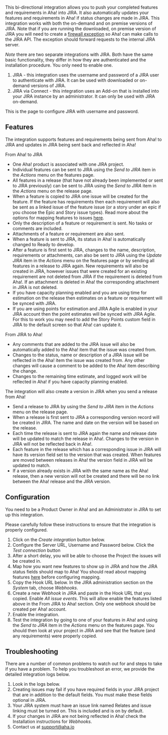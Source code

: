This bi-directional integration allows you to push your completed features and requirements in Aha! into JIRA. It also automatically updates your features and requirements in Aha! if status changes are made in JIRA. This integration works with both the on-demand and on premise versions of JIRA. Note that if you are running the downloaded, on premise version of JIRA you will need to create a [firewall exception](http://support.aha.io/entries/30405367-Whitelisting-Aha-IP-addresses) so Aha! can make calls to the JIRA API. The exception should forward requests to the internal JIRA server. 

*Note* there are two separate integrations with JIRA. Both have the same basic functionality, they differ in how they are authenticated and the installation procedure. You only need to enable one.

1. JIRA - this integration uses the username and password of a JIRA user to authenticate with JIRA. It can be used with downloaded or on-demand versions of JIRA.
2. JIRA via Connect - this integration uses an Add-on that is installed into your JIRA instance by an administrator. It can only be used with JIRA on-demand.

This is the page to configure JIRA with username and password.

## Features

The integration supports features and requirements being sent from Aha! to JIRA and updates in JIRA being sent back and reflected in Aha!

From Aha! to JIRA

* One Aha! product is associated with one JIRA project.
* Individual features can be sent to JIRA using the _Send to JIRA_ item in the _Actions_ menu on the features page.
* All features in a release (that have not already been implemented or sent to JIRA previously) can be sent to JIRA using the _Send to JIRA_ item in the _Actions_ menu on the release page.
* When a feature is copied to JIRA one issue will be created for the feature. If 
  the feature has requirements then each requirement will also be sent as a 
  linked issue of the feature issue (or a story under an epic if you choose the Epic and Story issue types). Read more about the options for mapping features to issues [here](http://support.aha.io/entries/40730567).
* Only the description of a feature or requirement is sent. No tasks or comments are included. 
* Attachments of a feature or requirement are also sent.
* When a feature is sent to JIRA, its status in Aha! is automatically changed to Ready to develop.
* After a feature is first sent to JIRA, changes to the name, description, requirements or attachments, can also be sent to JIRA using the _Update JIRA_ item in the _Actions_ menu on the features page or by sending all features in a release to JIRA again. New requirements will also be created in JIRA, however issues that were created for an existing requirement are not deleted from JIRA if the requirement is deleted from Aha!. If an attachment is deleted in Aha! the corresponding attachment in JIRA is not deleted.
* If you have capacity planning enabled and you are using time for estimation on the release then estimates on a feature or requirement will be synced with JIRA.
* If you are using points for estimation and JIRA Agile is enabled in your JIRA account then the point estimates will be synced with JIRA Agile. For this
to work you may need to add the Story Points custom field in JIRA to the default screen so that Aha! can update it.

From JIRA to Aha!

* Any comments that are added to the JIRA issue will also be automatically added to the Aha! item that the issue was created from.
* Changes to the status, name or description of a JIRA issue will be reflected in the Aha! item the issue was created from. Any other changes will cause a comment to be added to the Aha! item describing the change.
* Changes to the remaining time estimate, and logged work will be reflected in Aha! if you have capacity planning enabled.

The integration will also create a version in JIRA when you send a release from Aha!

* Send a release to JIRA by using the _Send to JIRA_ item in the _Actions_ menu on the release page.
* When a release is first sent to JIRA a corresponding version record will be created in JIRA. The name and date on the version will be based on the release.
* Each time the release is sent to JIRA again the name and release date will be updated to match the release in Aha!. Changes to the version in JIRA will not be reflected back in Aha!.
* Each feature in the release which has a corresponding issue in JIRA will have its version field set to the version that was created. When features are moved between releases in Aha! the version field in JIRA will be updated to match.
* If a version already exists in JIRA with the same name as the Aha! release, then a new version will not be created and there will be no link between the Aha! release and the JIRA version.

## Configuration

You need to be a Product Owner in Aha! and an Administrator in JIRA to set up this integration.

Please carefully follow these instructions to ensure that the integration is properly configured.

1. Click on the _Create integration_ button below.
2.	Configure the Server URL, Username and Password below. Click the _Test connection_ button
3.	After a short delay, you will be able to choose the Project the issues will be created in.
4. 	Map how you want new features to show up in JIRA and how the JIRA status fields should map to Aha! You should read about mapping features [here](http://support.aha.io/entries/40730567) before configuring mapping.
5.	Copy the Hook URL below. In the JIRA administration section on the _System_ tab, choose _Webhooks_.
6.	Create a new _Webhook_ in JIRA and paste in the Hook URL that you copied. Enable _All issue events_. This will allow enable the features listed above in the From JIRA to Aha! section. Only one webhook should be created per Aha! account.
7.	Enable the integration.
8. 	Test the integration by going to one of your features in Aha! and using the _Send to JIRA_ item in the _Actions_ menu on the features page. You should then look at your project in JIRA and see that the feature (and any requirements) were properly copied. 


## Troubleshooting

There are a number of common problems to watch out for and steps to take if you have a problem. To help you troubleshoot an error, we provide the detailed integration logs below. 

1. Look in the logs below.
2. Creating issues may fail if you have required fields in your JIRA project that are in addition to the default fields. You must make these fields optional in JIRA.
3. Your JIRA system must have an issue link named Relates and issue linking must be turned on. This is included and is on by default.
4. If your changes in JIRA are not being reflected in Aha! check the Installation instructions for _Webhooks_. 
5. Contact us at support@aha.io




